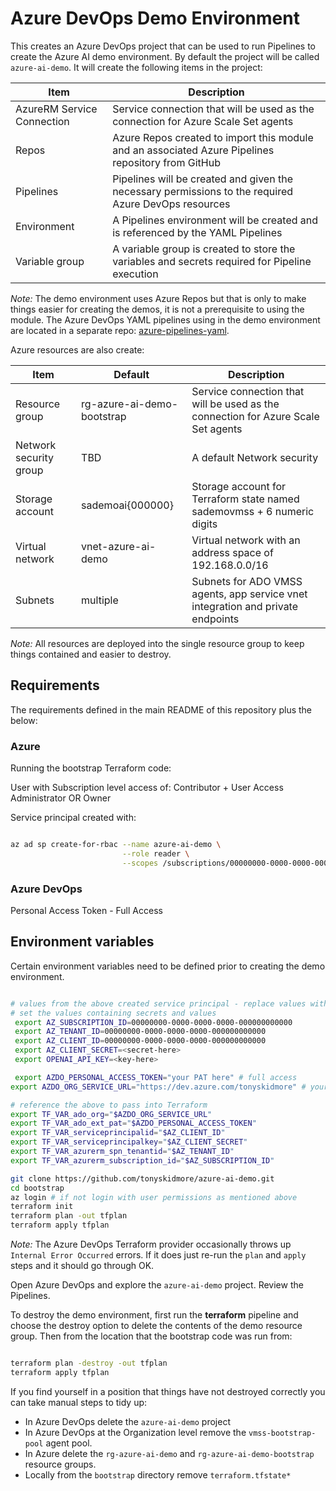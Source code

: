 # Azure DevOps Demo Environment

This creates an Azure DevOps project that can be used to run Pipelines to create the Azure AI demo environment.
By default the project will be called `azure-ai-demo`.  It will create the following items in the project:

| Item                       | Description                                                                                          |
|----------------------------|------------------------------------------------------------------------------------------------------|
| AzureRM Service Connection | Service connection that will be used as the connection for Azure Scale Set agents                    |
| Repos                      | Azure Repos created to import this module and an associated Azure Pipelines repository from GitHub   |
| Pipelines                  | Pipelines will be created and given the necessary permissions to the required Azure DevOps resources |
| Environment                | A Pipelines environment will be created and is referenced by the YAML Pipelines                      |
| Variable group             | A variable group is created to store the variables and secrets required for Pipeline execution       |

_Note:_
The demo environment uses Azure Repos but that is only to make things easier for creating the demos, it is not a prerequisite to using the module.
The Azure DevOps YAML pipelines using in the demo environment are located in a separate repo: [azure-pipelines-yaml](https://github.com/tonyskidmore/azure-pipelines-yaml).

Azure resources are also create:

| Item                   | Default                       | Description                                                                                          |
|------------------------|-------------------------------|------------------------------------------------------------------------------------------------------|
| Resource group         | rg-azure-ai-demo-bootstrap    | Service connection that will be used as the connection for Azure Scale Set agents                    |
| Network security group | TBD                           | A default Network security                                                                           |
| Storage account        | sademoai{000000}              | Storage account for Terraform state named sademovmss + 6 numeric digits                              |
| Virtual network        | vnet-azure-ai-demo            | Virtual network with an address space of 192.168.0.0/16                                              |
| Subnets                | multiple                      | Subnets for ADO VMSS agents, app service vnet integration and private endpoints                      |

_Note:_
All resources are deployed into the single resource group to keep things contained and easier to destroy.

## Requirements

The requirements defined in the main README of this repository plus the below:

### Azure
Running the bootstrap Terraform code:  

User with Subscription level access of:
Contributor + User Access Administrator
OR
Owner

Service principal created with:
````bash

az ad sp create-for-rbac --name azure-ai-demo \
                         --role reader \
                         --scopes /subscriptions/00000000-0000-0000-0000-000000000000

````

### Azure DevOps
Personal Access Token - Full Access


## Environment variables

Certain environment variables need to be defined prior to creating the demo environment.


````bash

# values from the above created service principal - replace values with your tenant, subscription and service principal values
# set the values containing secrets and values
 export AZ_SUBSCRIPTION_ID=00000000-0000-0000-0000-000000000000
 export AZ_TENANT_ID=00000000-0000-0000-0000-000000000000
 export AZ_CLIENT_ID=00000000-0000-0000-0000-000000000000
 export AZ_CLIENT_SECRET=<secret-here>
 export OPENAI_API_KEY=<key-here>

 export AZDO_PERSONAL_ACCESS_TOKEN="your PAT here" # full access
export AZDO_ORG_SERVICE_URL="https://dev.azure.com/tonyskidmore" # your organization

# reference the above to pass into Terraform
export TF_VAR_ado_org="$AZDO_ORG_SERVICE_URL"
export TF_VAR_ado_ext_pat="$AZDO_PERSONAL_ACCESS_TOKEN"
export TF_VAR_serviceprincipalid="$AZ_CLIENT_ID"
export TF_VAR_serviceprincipalkey="$AZ_CLIENT_SECRET"
export TF_VAR_azurerm_spn_tenantid="$AZ_TENANT_ID"
export TF_VAR_azurerm_subscription_id="$AZ_SUBSCRIPTION_ID"

git clone https://github.com/tonyskidmore/azure-ai-demo.git
cd bootstrap
az login # if not login with user permissions as mentioned above
terraform init
terraform plan -out tfplan
terraform apply tfplan

````
_Note:_
The Azure DevOps Terraform provider occasionally throws up `Internal Error Occurred` errors.
If it does just re-run the `plan` and `apply` steps and it should go through OK.

Open Azure DevOps and explore the `azure-ai-demo` project.  Review the Pipelines.

To destroy the demo environment, first run the **terraform** pipeline and choose the destroy option to delete the contents of the demo resource group.
Then from the location that the bootstrap code was run from:

````bash

terraform plan -destroy -out tfplan
terraform apply tfplan

````

If you find yourself in a position that things have not destroyed correctly you can take manual steps to tidy up:

* In Azure DevOps delete the `azure-ai-demo` project
* In Azure DevOps at the Organization level remove the `vmss-bootstrap-pool` agent pool.
* In Azure delete the `rg-azure-ai-demo` and `rg-azure-ai-demo-bootstrap` resource groups.
* Locally from the `bootstrap` directory remove `terraform.tfstate*`
